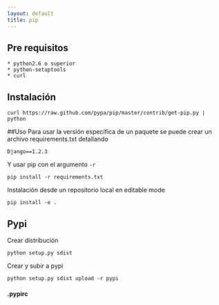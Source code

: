```yaml
---
layout: default
title: pip
---
```

## Pre requisitos

    * python2.6 o superior
    * python-setuptools
    * curl

## Instalación

    curl https://raw.github.com/pypa/pip/master/contrib/get-pip.py | python

##Uso
Para usar la versión específica de un paquete se puede crear un archivo requirements.txt detallando

    Django==1.2.3

Y usar pip con el argumento `-r`

    pip install -r requirements.txt

Instalación desde un repositorio local en editable mode

    pip install -e .

## Pypi

Crear distribución

    python setup.py sdist

Crear y subir a pypi

    python setup.py sdist upload -r pypi

#### .pypirc
